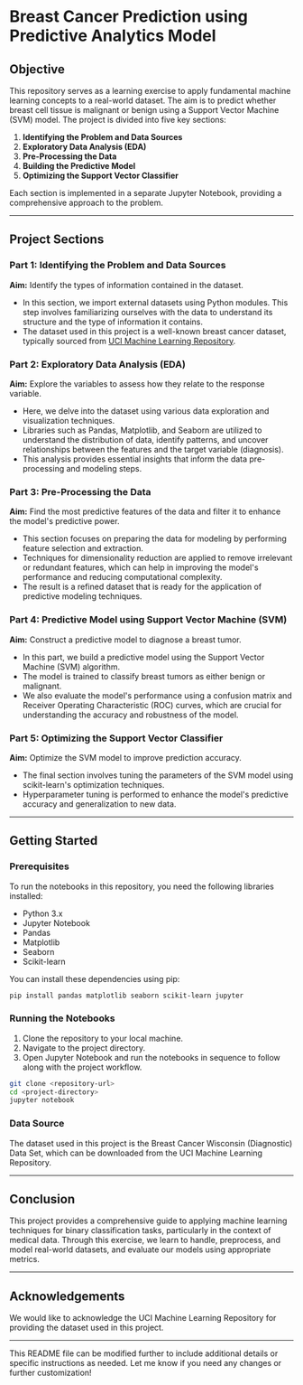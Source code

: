 # Breast Cancer Prediction using Predictive Analytics Model

## Objective
This repository serves as a learning exercise to apply fundamental machine learning concepts to a real-world dataset. The aim is to predict whether breast cell tissue is malignant or benign using a Support Vector Machine (SVM) model. The project is divided into five key sections:

1. **Identifying the Problem and Data Sources**
2. **Exploratory Data Analysis (EDA)**
3. **Pre-Processing the Data**
4. **Building the Predictive Model**
5. **Optimizing the Support Vector Classifier**

Each section is implemented in a separate Jupyter Notebook, providing a comprehensive approach to the problem.

---

## Project Sections

### Part 1: Identifying the Problem and Data Sources
**Aim:** Identify the types of information contained in the dataset.

- In this section, we import external datasets using Python modules. This step involves familiarizing ourselves with the data to understand its structure and the type of information it contains.
- The dataset used in this project is a well-known breast cancer dataset, typically sourced from [UCI Machine Learning Repository](https://archive.ics.uci.edu/ml/datasets/Breast+Cancer+Wisconsin+(Diagnostic)).

### Part 2: Exploratory Data Analysis (EDA)
**Aim:** Explore the variables to assess how they relate to the response variable.

- Here, we delve into the dataset using various data exploration and visualization techniques.
- Libraries such as Pandas, Matplotlib, and Seaborn are utilized to understand the distribution of data, identify patterns, and uncover relationships between the features and the target variable (diagnosis).
- This analysis provides essential insights that inform the data pre-processing and modeling steps.

### Part 3: Pre-Processing the Data
**Aim:** Find the most predictive features of the data and filter it to enhance the model's predictive power.

- This section focuses on preparing the data for modeling by performing feature selection and extraction.
- Techniques for dimensionality reduction are applied to remove irrelevant or redundant features, which can help in improving the model's performance and reducing computational complexity.
- The result is a refined dataset that is ready for the application of predictive modeling techniques.

### Part 4: Predictive Model using Support Vector Machine (SVM)
**Aim:** Construct a predictive model to diagnose a breast tumor.

- In this part, we build a predictive model using the Support Vector Machine (SVM) algorithm.
- The model is trained to classify breast tumors as either benign or malignant.
- We also evaluate the model's performance using a confusion matrix and Receiver Operating Characteristic (ROC) curves, which are crucial for understanding the accuracy and robustness of the model.

### Part 5: Optimizing the Support Vector Classifier
**Aim:** Optimize the SVM model to improve prediction accuracy.

- The final section involves tuning the parameters of the SVM model using scikit-learn's optimization techniques.
- Hyperparameter tuning is performed to enhance the model's predictive accuracy and generalization to new data.

---

## Getting Started

### Prerequisites
To run the notebooks in this repository, you need the following libraries installed:

- Python 3.x
- Jupyter Notebook
- Pandas
- Matplotlib
- Seaborn
- Scikit-learn

You can install these dependencies using pip:

```bash
pip install pandas matplotlib seaborn scikit-learn jupyter
```

### Running the Notebooks
1. Clone the repository to your local machine.
2. Navigate to the project directory.
3. Open Jupyter Notebook and run the notebooks in sequence to follow along with the project workflow.

```bash
git clone <repository-url>
cd <project-directory>
jupyter notebook
```

### Data Source
The dataset used in this project is the Breast Cancer Wisconsin (Diagnostic) Data Set, which can be downloaded from the UCI Machine Learning Repository.

---

## Conclusion
This project provides a comprehensive guide to applying machine learning techniques for binary classification tasks, particularly in the context of medical data. Through this exercise, we learn to handle, preprocess, and model real-world datasets, and evaluate our models using appropriate metrics.

---

## Acknowledgements
We would like to acknowledge the UCI Machine Learning Repository for providing the dataset used in this project.

---

This README file can be modified further to include additional details or specific instructions as needed. Let me know if you need any changes or further customization!